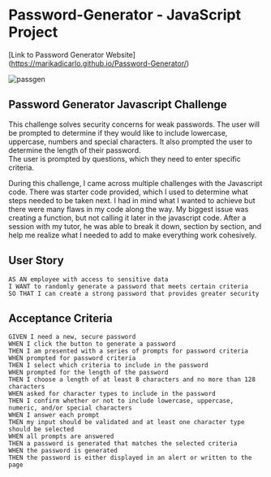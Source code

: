 # Password-Generator - JavaScript Project

[Link to Password Generator Website] (https://marikadicarlo.github.io/Password-Generator/)

![passgen](https://user-images.githubusercontent.com/93060442/145658886-21bc5b6e-9581-430a-bb14-67d911449b19.jpg)

## Password Generator Javascript Challenge

This challenge solves security concerns for weak passwords. The user will be prompted to determine if they would like to include lowercase, uppercase, numbers and special characters. It also prompted the user to determine the length of their password.  
The user is prompted by questions, which they need to enter specific criteria.

During this challenge, I came across multiple challenges with the Javascript code. There was starter code provided, which I used to determine what steps needed to be taken next. I had in mind what I wanted to achieve but there were many flaws in my code along the way. My biggest issue was creating a function, but not calling it later in the javascript code. After a session with my tutor, he was able to break it down, section by section, and help me realize what I needed to add to make everything work cohesively.


## User Story
```
AS AN employee with access to sensitive data
I WANT to randomly generate a password that meets certain criteria
SO THAT I can create a strong password that provides greater security
```

## Acceptance Criteria
```
GIVEN I need a new, secure password
WHEN I click the button to generate a password
THEN I am presented with a series of prompts for password criteria
WHEN prompted for password criteria
THEN I select which criteria to include in the password
WHEN prompted for the length of the password
THEN I choose a length of at least 8 characters and no more than 128 characters
WHEN asked for character types to include in the password
THEN I confirm whether or not to include lowercase, uppercase, numeric, and/or special characters
WHEN I answer each prompt
THEN my input should be validated and at least one character type should be selected
WHEN all prompts are answered
THEN a password is generated that matches the selected criteria
WHEN the password is generated
THEN the password is either displayed in an alert or written to the page
```

